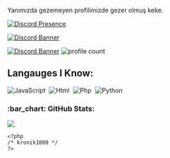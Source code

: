 Yanımızda gezemeyen profilimizde gezer olmuş keke.

[![Discord Presence](https://lanyard.cnrad.dev/api/1108498175653859358)](https://discord.com/users/1108498175653859358)


[![Discord Banner](https://api.weblutions.com/discord/invite/SzcX7YEH5c/)](https://discord.gg/SzcX7YEH5c)

[![Discord Banner](https://api.weblutions.com/discord/invite/EjhJbDj5/)](https://discord.gg/EjhJbDj5)
![profile count](https://komarev.com/ghpvc/?username=WEDALARISEWMEM&color=8b72ff)&nbsp;

## Langauges I Know:
![JavaScript](https://img.shields.io/badge/-JavaScript-05122A?style=flat&logo=javascript)&nbsp;
![Html](https://img.shields.io/badge/-HTML-05122A?style=flat&logo=HTML5)&nbsp;
![Php](https://img.shields.io/badge/-PHP-05122A?style=flat&logo=PHP)&nbsp;
![Python](https://img.shields.io/badge/-PYTHON-05122A?style=flat&logo=PYTHON)&nbsp;
<h3 align="left">:bar_chart: GitHub Stats:</h3>
<p align="left">
<img src="https://github-profile-trophy.vercel.app/?username=WEDALARISEWMEM&theme=radical" />
</p>


```
<?php
/* kronik1000 */
?>
```
